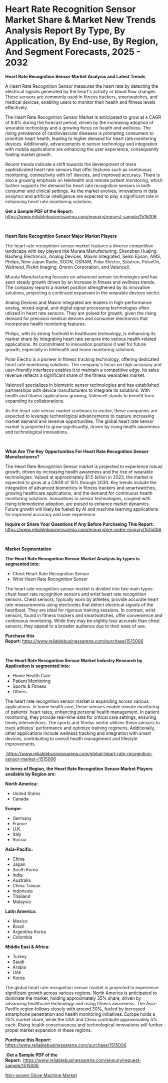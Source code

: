 <p><h1>Heart Rate Recognition Sensor Market Share & Market New Trends Analysis Report By Type, By Application, By End-use, By Region, And Segment Forecasts, 2025 - 2032</h1></p><p><strong>Heart Rate Recognition Sensor Market Analysis and Latest Trends</strong></p>
<p><p>A Heart Rate Recognition Sensor measures the heart rate by detecting the electrical signals generated by the heart's activity or blood flow changes. These sensors are commonly used in fitness trackers, smartwatches, and medical devices, enabling users to monitor their health and fitness levels effectively.</p><p>The Heart Rate Recognition Sensor Market is anticipated to grow at a CAGR of 9.8% during the forecast period, driven by the increasing adoption of wearable technology and a growing focus on health and wellness. The rising prevalence of cardiovascular diseases is prompting consumers to prioritize heart health, leading to higher demand for heart rate monitoring devices. Additionally, advancements in sensor technology and integration with mobile applications are enhancing the user experience, consequently fueling market growth.</p><p>Recent trends indicate a shift towards the development of more sophisticated heart rate sensors that offer features such as continuous monitoring, connectivity with IoT devices, and improved accuracy. There is also a growing emphasis on telehealth and remote patient monitoring, which further supports the demand for heart rate recognition sensors in both consumer and clinical settings. As the market evolves, innovations in data analytics and artificial intelligence are expected to play a significant role in enhancing heart rate monitoring solutions.</p></p>
<p><strong>Get a Sample PDF of the Report:&nbsp;</strong> <a href="https://www.reliablebusinessarena.com/enquiry/request-sample/1515006?utm_campaign=3497&utm_medium=2&utm_source=Github&utm_content=ia&utm_term=29032025&utm_id=heart-rate-recognition-sensor">https://www.reliablebusinessarena.com/enquiry/request-sample/1515006</a></p>
<p>&nbsp;</p>
<p><strong>Heart Rate Recognition Sensor Major Market Players</strong></p>
<p><p>The heart rate recognition sensor market features a diverse competitive landscape with key players like Murata Manufacturing, Shenzhen Huajing Baofeng Electronics, Analog Devices, Maxim Integrated, Seiko Epson, AMS, Philips, New Japan Radio, SOON, OSRAM, Polar Electro, Salutron, PulseOn, Weltrend, PixArt Imaging, Omron Corporation, and Valencell.</p><p>Murata Manufacturing focuses on advanced sensor technologies and has seen steady growth driven by an increase in fitness and wellness trends. The company reports a market position strengthened by its innovative solutions, projecting a continued expansion in the wearable devices sector.</p><p>Analog Devices and Maxim Integrated are leaders in high-performance analog, mixed-signal, and digital signal processing technologies often utilized in heart rate sensors. They are poised for growth, given the rising demand for precision medical devices and consumer electronics that incorporate health monitoring features.</p><p>Philips, with its strong foothold in healthcare technology, is enhancing its market share by integrating heart rate sensors into various health-related applications. Its commitment to innovation positions it well for future growth, especially in telehealth and home monitoring solutions.</p><p>Polar Electro is a pioneer in fitness tracking technology, offering dedicated heart rate monitoring solutions. The company's focus on high accuracy and user-friendly interfaces enables it to maintain a competitive edge. Its sales revenue reflects a significant share of the fitness wearables market.</p><p>Valencell specializes in biometric sensor technologies and has established partnerships with device manufacturers to integrate its solutions. With health and fitness applications growing, Valencell stands to benefit from expanding its collaborations.</p><p>As the heart rate sensor market continues to evolve, these companies are expected to leverage technological advancements to capture increasing market demand and revenue opportunities. The global heart rate sensor market is projected to grow significantly, driven by rising health awareness and technological innovations.</p></p>
<p>&nbsp;</p>
<p><strong>What Are The Key Opportunities For Heart Rate Recognition Sensor Manufacturers?</strong></p>
<p><p>The Heart Rate Recognition Sensor market is projected to experience robust growth, driven by increasing health awareness and the rise of wearable technologies. Valued at approximately $1.5 billion in 2023, the market is expected to grow at a CAGR of 15% through 2030. Key trends include the integration of advanced biometrics in fitness trackers and smartwatches, growing healthcare applications, and the demand for continuous health monitoring solutions. Innovations in sensor technologies, coupled with rising telemedicine adoption, are poised to enhance market dynamics. Future growth will likely be fueled by AI and machine learning applications for improved accuracy and user experience.</p></p>
<p><strong>Inquire or Share Your Questions If Any Before Purchasing This Report:</strong> <a href="https://www.reliablebusinessarena.com/enquiry/pre-order-enquiry/1515006?utm_campaign=3497&utm_medium=2&utm_source=Github&utm_content=ia&utm_term=29032025&utm_id=heart-rate-recognition-sensor">https://www.reliablebusinessarena.com/enquiry/pre-order-enquiry/1515006</a></p>
<p>&nbsp;</p>
<p><strong>Market Segmentation</strong></p>
<p><strong>The Heart Rate Recognition Sensor Market Analysis by types is segmented into:</strong></p>
<p><ul><li>Chest Heart Rate Recognition Sensor</li><li>Wrist Heart Rate Recognition Sensor</li></ul></p>
<p><p>The heart rate recognition sensor market is divided into two main types: chest heart rate recognition sensors and wrist heart rate recognition sensors. Chest sensors, typically worn by athletes, provide accurate heart rate measurements using electrodes that detect electrical signals of the heartbeat. They are ideal for rigorous training sessions. In contrast, wrist sensors, found in fitness trackers and smartwatches, offer convenience and continuous monitoring. While they may be slightly less accurate than chest sensors, they appeal to a broader audience due to their ease of use.</p></p>
<p><strong>Purchase this Report:&nbsp;</strong><a href="https://www.reliablebusinessarena.com/purchase/1515006?utm_campaign=3497&utm_medium=2&utm_source=Github&utm_content=ia&utm_term=29032025&utm_id=heart-rate-recognition-sensor">https://www.reliablebusinessarena.com/purchase/1515006</a></p>
<p>&nbsp;</p>
<p><strong>The Heart Rate Recognition Sensor Market Industry Research by Application is segmented into:</strong></p>
<p><ul><li>Home Health Care</li><li>Patient Monitoring</li><li>Sports & Fitness</li><li>Others</li></ul></p>
<p><p>The heart rate recognition sensor market is expanding across various applications. In home health care, these sensors enable remote monitoring of patients' heart rates, enhancing personal health management. In patient monitoring, they provide real-time data for critical care settings, ensuring timely interventions. The sports and fitness sector utilizes these sensors to track athletes' performance and optimize training regimens. Additionally, other applications include wellness tracking and integration with smart devices, contributing to overall health management and lifestyle improvements.</p></p>
<p><a href="https://www.reliablebusinessarena.com/global-heart-rate-recognition-sensor-market-r1515006?utm_campaign=3497&utm_medium=2&utm_source=Github&utm_content=ia&utm_term=29032025&utm_id=heart-rate-recognition-sensor">&nbsp;https://www.reliablebusinessarena.com/global-heart-rate-recognition-sensor-market-r1515006</a></p>
<p><strong>In terms of Region, the Heart Rate Recognition Sensor Market Players available by Region are:</strong></p>
<p>
    <p> <strong> North America: </strong>
        <ul>
            <li>United States</li>
            <li>Canada</li>
        </ul>
        </p> 
    <p> <strong> Europe: </strong>
        <ul>
            <li>Germany</li>
            <li>France</li>
            <li>U.K.</li>
            <li>Italy</li>
            <li>Russia</li>
        </ul>
        </p> 
    <p> <strong> Asia-Pacific: </strong>
        <ul>
            <li>China</li>
            <li>Japan</li>
            <li>South Korea</li>
            <li>India</li>
            <li>Australia</li>
            <li>China Taiwan</li>
            <li>Indonesia</li>
            <li>Thailand</li>
            <li>Malaysia</li>
        </ul>
        </p> 
    <p> <strong> Latin America: </strong>
        <ul>
            <li>Mexico</li>
            <li>Brazil</li>
            <li>Argentina Korea</li>
            <li>Colombia</li>
        </ul>
        </p> 
    <p> <strong> Middle East & Africa: </strong>
        <ul>
            <li>Turkey</li>
            <li>Saudi</li>
            <li>Arabia</li>
            <li>UAE</li>
            <li>Korea</li>
        </ul>
    </p>
    </p>
<p><p>The global heart rate recognition sensor market is projected to experience significant growth across various regions. North America is anticipated to dominate the market, holding approximately 35% share, driven by advancing healthcare technology and rising fitness awareness. The Asia-Pacific region follows closely with around 30%, fueled by increased smartphone penetration and health monitoring initiatives. Europe holds a 25% market share, while the USA and China contribute approximately 5% each. Rising health consciousness and technological innovations will further propel market expansion in these regions.</p></p>
<p><strong>Purchase this Report: </strong><a href="https://www.reliablebusinessarena.com/purchase/1515006?utm_campaign=3497&utm_medium=2&utm_source=Github&utm_content=ia&utm_term=29032025&utm_id=heart-rate-recognition-sensor">https://www.reliablebusinessarena.com/purchase/1515006</a></p>
<p>&nbsp;<strong>Get a Sample PDF of the Report:&nbsp;&nbsp;</strong><a href="https://www.reliablebusinessarena.com/enquiry/request-sample/1515006?utm_campaign=3497&utm_medium=2&utm_source=Github&utm_content=ia&utm_term=29032025&utm_id=heart-rate-recognition-sensor">https://www.reliablebusinessarena.com/enquiry/request-sample/1515006</a></p>
<p><strong></strong></p>
<p><p><a href="https://github.com/iyachikareva/Market-Research-Report-List-1/blob/main/non-woven-glove-machine-market.md?utm_campaign=3497&utm_medium=2&utm_source=Github&utm_content=ia&utm_term=29032025&utm_id=heart-rate-recognition-sensor">Non-woven Glove Machine Market</a></p></p>